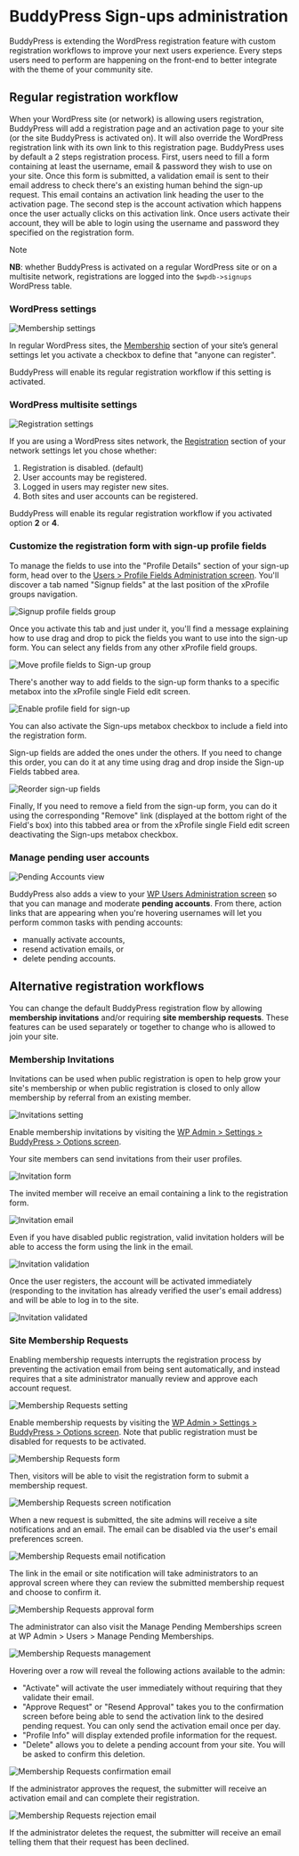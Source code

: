 # BuddyPress Sign-ups administration

BuddyPress is extending the WordPress registration feature with custom registration workflows to improve your next users experience. Every steps users need to perform are happening on the front-end to better integrate with the theme of your community site.

## Regular registration workflow

When your WordPress site (or network) is allowing users registration, BuddyPress will add a registration page and an activation page to your site (or the site BuddyPress is activated on). It will also override the WordPress registration link with its own link to this registration page. BuddyPress uses by default a 2 steps registration process. First, users need to fill a form containing at least the username, email & password they wish to use on your site. Once this form is submitted, a validation email is sent to their email address to check there's an existing human behind the sign-up request. This email contains an activation link heading the user to the activation page. The second step is the account activation which happens once the user actually clicks on this activation link. Once users activate their account, they will be able to login using the username and password they specified on the registration form.

> [!NOTE]
> **NB**: whether BuddyPress is activated on a regular WordPress site or on a multisite network, registrations are logged into the `$wpdb->signups` WordPress table. 

### WordPress settings

![Membership settings](../../assets/signup-administration-wp-settings.png)

In regular WordPress sites, the [Membership](https://wordpress.org/documentation/article/settings-general-screen/#membership) section of your site’s general settings let you activate a checkbox to define that "anyone can register".

BuddyPress will enable its regular registration workflow if this setting is activated.

### WordPress multisite settings

![Registration settings](../../assets/administration-network-registration-setting.png)

If you are using a WordPress sites network, the [Registration](https://wordpress.org/documentation/article/network-admin-settings-screen/#allow-new-registrations) section of your network settings let you chose whether:

1. Registration is disabled. (default)
2. User accounts may be registered.
3. Logged in users may register new sites.
4. Both sites and user accounts can be registered.

BuddyPress will enable its regular registration workflow if you activated option **2** or **4**.

### Customize the registration form with sign-up profile fields

To manage the fields to use into the "Profile Details" section of your sign-up form, head over to the [Users > Profile Fields Administration screen](./xprofile.md). You'll discover a tab named "Signup fields" at the last position of the xProfile groups navigation.

![Signup profile fields group](../../assets/administration-signup-profile-fields-group.png)

Once you activate this tab and just under it, you'll find a message explaining how to use drag and drop to pick the fields you want to use into the sign-up form. You can select any fields from any other xProfile field groups.

![Move profile fields to Sign-up group](../../assets/administration-signup-move-profile-field.png)

There's another way to add fields to the sign-up form thanks to a specific metabox into the xProfile single Field edit screen.

![Enable profile field for sign-up](../../assets/administration-signup-enable-profile-field.png)

You can also activate the Sign-ups metabox checkbox to include a field into the registration form.

Sign-up fields are added the ones under the others. If you need to change this order, you can do it at any time using drag and drop inside the Sign-up Fields tabbed area.

![Reorder sign-up fields](../../assets/administration-signup-profile-reorder.png)

Finally, If you need to remove a field from the sign-up form, you can do it using the corresponding "Remove" link (displayed at the bottom right of the Field's box) into this tabbed area or from the xProfile single Field edit screen deactivating the Sign-ups metabox checkbox.

### Manage pending user accounts

![Pending Accounts view](../../assets/signup-administration-pending-accounts.png)

BuddyPress also adds a view to your [WP Users Administration screen](https://wordpress.org/documentation/article/users-screen/) so that you can manage and moderate **pending accounts**. From there, action links that are appearing when you're hovering usernames will let you perform common tasks with pending accounts:

- manually activate accounts,
- resend activation emails, or
- delete pending accounts.

## Alternative registration workflows

You can change the default BuddyPress registration flow by allowing **membership invitations** and/or requiring **site membership requests**. These features can be used separately or together to change who is allowed to join your site.

### Membership Invitations

Invitations can be used when public registration is open to help grow your site's membership or when public registration is closed to only allow membership by referral from an existing member.

![Invitations setting](../../assets/administration-invitations-setting.png)

Enable membership invitations by visiting the [WP Admin > Settings > BuddyPress > Options screen](../settings/options.md).

Your site members can send invitations from their user profiles.

![Invitation form](../../assets/member-invitation-form.png)

The invited member will receive an email containing a link to the registration form.

![Invitation email](../../assets/member-invitation-email.png)

Even if you have disabled public registration, valid invitation holders will be able to access the form using the link in the email.

![Invitation validation](../../assets/member-invitation-validation.png)

Once the user registers, the account will be activated immediately (responding to the invitation has already verified the user's email address) and will be able to log in to the site.

![Invitation validated](../../assets/member-invitation-validated.png)

### Site Membership Requests

Enabling membership requests interrupts the registration process by preventing the activation email from being sent automatically, and instead requires that a site administrator manually review and approve each account request.

![Membership Requests setting](../../assets/administration-site-membership-setting.png)

Enable membership requests by visiting the [WP Admin > Settings > BuddyPress > Options screen](../settings/options.md). Note that public registration must be disabled for requests to be activated.

![Membership Requests form](../../assets/member-site-membership-form.png)

Then, visitors will be able to visit the registration form to submit a membership request.

![Membership Requests screen notification](../../assets/member-site-membership-notification.png)

When a new request is submitted, the site admins will receive a site notifications and an email. The email can be disabled via the user's email preferences screen.

![Membership Requests email notification](../../assets/administration-site-membership-email.png)

The link in the email or site notification will take administrators to an approval screen where they can review the submitted membership request and choose to confirm it.

![Membership Requests approval form](../../assets/administration-site-membership-approval.png)

The administrator can also visit the Manage Pending Memberships screen at WP Admin > Users > Manage Pending Memberships.

![Membership Requests management](../../assets/administration-site-membership-management.png)

Hovering over a row will reveal the following actions available to the admin:

- "Activate" will activate the user immediately without requiring that they validate their email.
- "Approve Request" or "Resend Approval" takes you to the confirmation screen before being able to send the activation link to the desired pending request. You can only send the activation email once per day.
- "Profile Info" will display extended profile information for the request.
- "Delete" allows you to delete a pending account from your site. You will be asked to confirm this deletion.

![Membership Requests confirmation email](../../assets/member-site-membership-confimation-email.png)

If the administrator approves the request, the submitter will receive an activation email and can complete their registration.

![Membership Requests rejection email](../../assets/member-site-membership-rejection-email.png)

If the administrator deletes the request, the submitter will receive an email telling them that their request has been declined.
